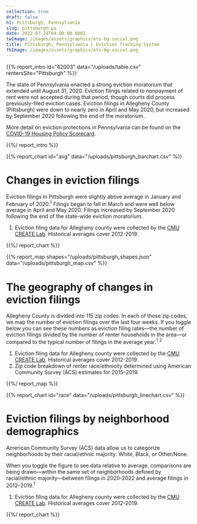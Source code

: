 ```yaml
---
collection: true
draft: false
h1: Pittsburgh, Pennsylvania
slug: pittsburgh-pa
date: 2022-07-24T04:00:00.000Z
twImage: /images/assets/graphics/ets-bg-social.png
title: Pittsburgh, Pennsylvania | Eviction Tracking System
fbImage: /images/assets/graphics/ets-bg-social.png
---
```


{{% report_intro id="42003" data="/uploads/table.csv" rentersSite="Pittsburgh" %}}

The state of Pennsylvania enacted a strong eviction moratorium that extended until August 31, 2020. Eviction filings related to nonpayment of rent were not accepted during that period, though courts did process previously-filed eviction cases. Eviction filings in Allegheny County (Pittsburgh) were down to nearly zero in April and May 2020, but increased by September 2020 following the end of the moratorium. 

More detail on eviction protections in Pennsylvania can be found on the [COVID-19 Housing Policy Scorecard](https://evictionlab.org/covid-policy-scorecard/pa/).

{{%/ report_intro %}}



{{% report_chart id="avg" data="/uploads/pittsburgh_barchart.csv" %}}

# Changes in eviction filings

Eviction filings in Pittsburgh were slightly above average in January and February of 2020.<sup>1</sup> Filings began to fall in March and were well below average in April and May 2020. Filings increased by September 2020 following the end of the state-wide eviction moratorium. 

1. Eviction filing data for Allegheny county were collected by the [CMU CREATE Lab](http://evict-response.earthtime.org/). Historical averages cover 2012-2019.

{{%/ report_chart %}}



{{% report_map shapes="/uploads/pittsburgh_shapes.json" data="/uploads/pittsburgh_map.csv" %}}

# The geography of changes in eviction filings

Allegheny County is divided into 115 zip codes. In each of those zip codes, we map the number of eviction filings over the last four weeks. If you toggle below you can see these numbers as eviction filing rates—the number of eviction filings divided by the number of renter households in the area—or compared to the typical number of filings in the average year.<sup>1</sup> <sup>2</sup>

1. Eviction filing data for Allegheny county were collected by the [CMU CREATE Lab](http://evict-response.earthtime.org/). Historical averages cover 2012-2019.
2. Zip code breakdown of renter race/ethnicity determined using American Community Survey (ACS) estimates for 2015–2019.

{{%/ report_map %}}



{{% report_chart id="race" data="/uploads/pittsburgh_linechart.csv" %}}



# Eviction filings by neighborhood demographics

American Community Survey (ACS) data allow us to categorize neighborhoods by their racial/ethnic majority: White, Black, or Other/None. 

When you toggle the figure to see data relative to average, comparisons are being drawn—within the same set of neighborhoods defined by racial/ethnic majority—between filings in 2020-2022 and average filings in 2012–2019.<sup>1</sup> 

1. Eviction filing data for Allegheny county were collected by the [CMU CREATE Lab](http://evict-response.earthtime.org/). Historical averages cover 2012-2019.



{{%/ report_chart %}}